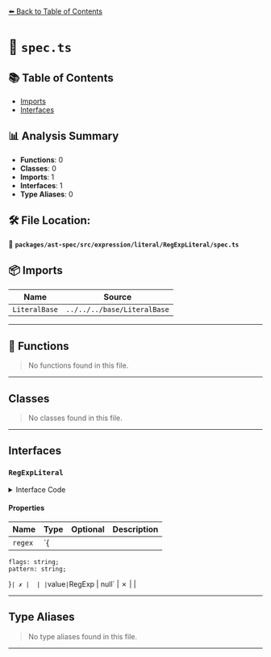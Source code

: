 [⬅️ Back to Table of Contents](../../../../../../index.md)

# 📄 `spec.ts`

## 📚 Table of Contents

- [Imports](#imports)
- [Interfaces](#interfaces)

## 📊 Analysis Summary

- **Functions**: 0
- **Classes**: 0
- **Imports**: 1
- **Interfaces**: 1
- **Type Aliases**: 0

## 🛠️ File Location:
📂 **`packages/ast-spec/src/expression/literal/RegExpLiteral/spec.ts`**

## 📦 Imports

| Name | Source |
|------|--------|
| `LiteralBase` | `../../../base/LiteralBase` |


---

## 🔧 Functions

> No functions found in this file.


---

## Classes

> No classes found in this file.


---

## Interfaces

### `RegExpLiteral`

<details><summary>Interface Code</summary>

```ts
export interface RegExpLiteral extends LiteralBase {
  regex: {
    flags: string;
    pattern: string;
  };
  value: RegExp | null;
}
```
</details>

#### Properties

| Name | Type | Optional | Description |
|------|------|----------|-------------|
| `regex` | `{
    flags: string;
    pattern: string;
  }` | ✗ |  |
| `value` | `RegExp | null` | ✗ |  |


---

## Type Aliases

> No type aliases found in this file.


---